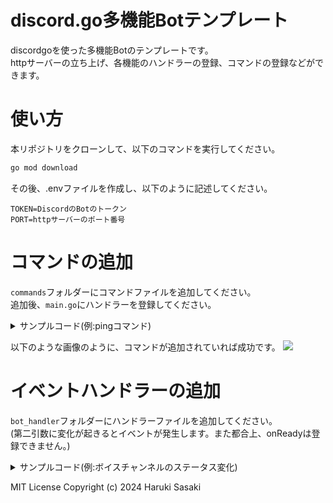# discord.go多機能Botテンプレート
discordgoを使った多機能Botのテンプレートです。  
httpサーバーの立ち上げ、各機能のハンドラーの登録、コマンドの登録などができます。
# 使い方
本リポジトリをクローンして、以下のコマンドを実行してください。
```bash
go mod download
```
その後、.envファイルを作成し、以下のように記述してください。
```env
TOKEN=DiscordのBotのトークン
PORT=httpサーバーのポート番号
```

# コマンドの追加
```commands```フォルダーにコマンドファイルを追加してください。  
追加後、```main.go```にハンドラーを登録してください。



<details>
<summary>サンプルコード(例:pingコマンド)</summary>
commands/ping.go

```go:ping.go
package commands

import (
	"fmt"

	"github.com/bwmarrin/discordgo"
	botHandler "github.com/maguro-alternative/discord_go_bot/bot_handler"
)

func PingCommand() *botHandler.Command {
	/*
		pingコマンドの定義

		コマンド名: ping
		説明: Pong!
		オプション: なし
	*/
	return &botHandler.Command{
		Name:        "ping",
		Description: "Pong!",
		Options:     []*discordgo.ApplicationCommandOption{},
		Executor:    handlePing,
	}
}

func handlePing(s *discordgo.Session, i *discordgo.InteractionCreate) {
	/*
		pingコマンドの実行

		コマンドの実行結果を返す
	*/
	if i.Interaction.ApplicationCommandData().Name == "ping" {
		if i.Interaction.GuildID == i.GuildID {
			err := s.InteractionRespond(i.Interaction, &discordgo.InteractionResponse{
				Type: discordgo.InteractionResponseChannelMessageWithSource,
				Data: &discordgo.InteractionResponseData{
					Content: "Pong",
				},
			})
			if err != nil {
				fmt.Printf("error responding to ping command: %v\n", err)
			}
		}
	}

}
```

main.go

```go:main.go
    // ハンドラーの登録
	botHandler.RegisterHandlers(discord)

	var commandHandlers []*botHandler.Handler
	// 所属しているサーバすべてにスラッシュコマンドを追加する
	// NewCommandHandlerの第二引数を空にすることで、グローバルでの使用を許可する
	commandHandler := botHandler.NewCommandHandler(discord, "")
	// 追加したいコマンドをここに追加
	commandHandler.CommandRegister(commands.PingCommand())  // pingコマンドの追加
	commandHandlers = append(commandHandlers, commandHandler)
```

</details>

以下のような画像のように、コマンドが追加されていれば成功です。
![](./image/pingtest.png)

# イベントハンドラーの追加
```bot_handler```フォルダーにハンドラーファイルを追加してください。  
(第二引数に変化が起きるとイベントが発生します。また都合上、onReadyは登録できません。)

<details>
<summary>サンプルコード(例:ボイスチャンネルのステータス変化)</summary>
bot_handler/vc_signal.go

```go:vc_signal.go
package botHandler

import (
	"fmt"

	"github.com/bwmarrin/discordgo"
)

func OnVoiceStateUpdate(s *discordgo.Session, vs *discordgo.VoiceStateUpdate ) {
    fmt.Print("hoge")
    fmt.Printf("%+v", vs.VoiceState)
}
```

bot_handler/handler.go

```go:handler.go
// ハンドラーの登録
func RegisterHandlers(s *discordgo.Session) {
	fmt.Println(s.State.User.Username + "としてログインしました")
	s.AddHandler(OnMessageCreate)
	s.AddHandler(OnVoiceStateUpdate)    // 追加
}

```
</details>

MIT License
Copyright (c) 2024 Haruki Sasaki